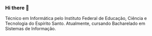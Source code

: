 ### Hi there 👋

Técnico em Informática pelo Instituto Federal de Educação, Ciência e Tecnologia do Espírito Santo. Atualmente, cursando Bacharelado em Sistemas de Informação.

<!--
**douglasgusson/douglasgusson** is a ✨ _special_ ✨ repository because its `README.md` (this file) appears on your GitHub profile.

Here are some ideas to get you started:

- 🔭 I’m currently working on ...
- 🌱 I’m currently learning ...
- 👯 I’m looking to collaborate on ...
- 🤔 I’m looking for help with ...
- 💬 Ask me about ...
- 📫 How to reach me: ...
- 😄 Pronouns: ...
- ⚡ Fun fact: ...
-->
